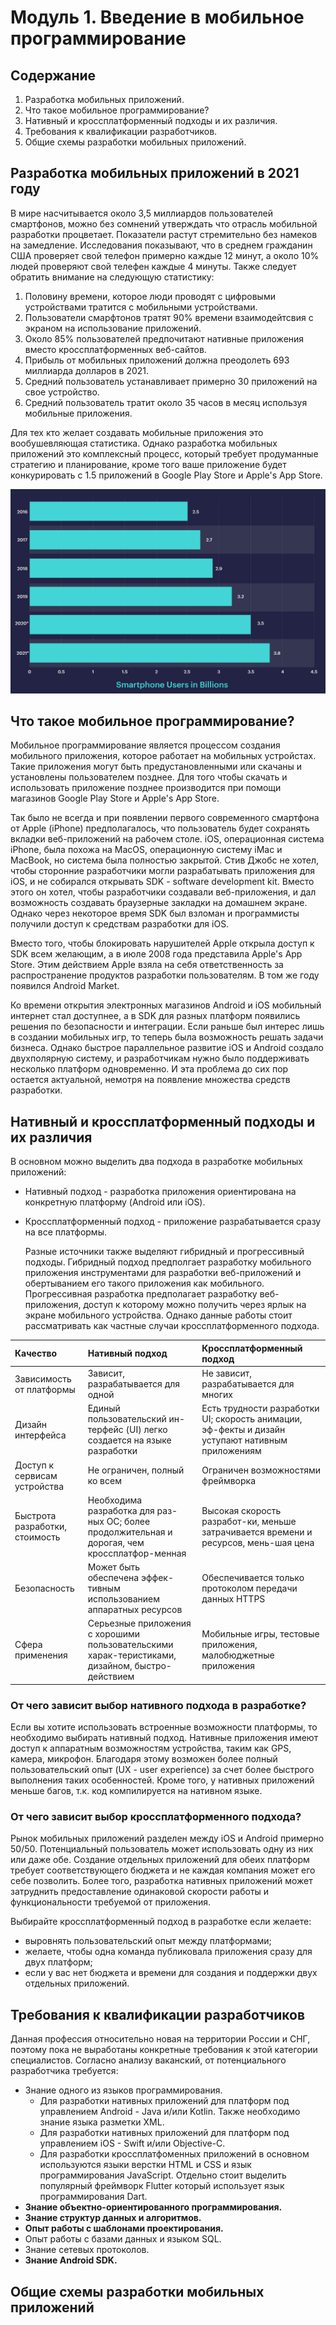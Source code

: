# Модуль 1. Введение в мобильное программирование

## Содержание

1. Разработка мобильных приложений.
2. Что такое мобильное программирование?
3. Нативный и кроссплатформенный подходы и их различия.
4. Требования к квалификации разработчиков.
5. Общие схемы разработки мобильных приложений.

## Разработка мобильных приложений в 2021 году

В мире насчитывается около 3,5 миллиардов пользователей смартфонов, можно без сомнений утверждать что отрасль мобильной разработки процветает. Показатели растут стремительно без намеков на замедление. Исследования показывают, что в среднем гражданин США проверяет свой телефон примерно каждые 12 минут, а около 10% людей проверяют свой телефен каждые 4 минуты. Также следует обратить внимание на следующую статистику:

1. Половину времени, которое люди проводят с цифровыми устройствами тратится с мобильными устройствами.
2. Пользователи смарфтонов тратят 90% времени взаимодейтсвия с экраном на использование приложений.
3. Около 85% пользователей предпочитают нативные приложения вместо кроссплатформенных веб-сайтов.
4. Прибыль от мобильных приложений должна преодолеть 693 миллиарда долларов в 2021.
5. Средний пользователь устанавливает примерно 30 приложений на свое устройство.
6. Средний пользователь тратит около 35 часов в месяц используя мобильные приложения.

Для тех кто желает создавать мобильные приложения это вообушевляющая статистика. Однако разработка мобильных приложений это комплексный процесс, который требует продуманные стратегию и планирование, кроме того ваше приложение будет конкурировать с 1.5 приложений в Google Play Store и Apple's App Store.

![&#x41F;&#x43E;&#x43B;&#x44C;&#x437;&#x43E;&#x432;&#x430;&#x442;&#x435;&#x43B;&#x438; &#x441;&#x43C;&#x430;&#x440;&#x442;&#x444;&#x43E;&#x43D;&#x43E;&#x432; &#x432; &#x43C;&#x438;&#x438;&#x43B;&#x438;&#x430;&#x440;&#x434;&#x430;&#x445; &#x43E;&#x442; 2016 &#x434;&#x43E; 2021 \(&#x43F;&#x440;&#x438;&#x43C;&#x435;&#x440;&#x43D;&#x43E;&#x435;\)](../.gitbook/assets/image.png)

## Что такое мобильное программирование?

Мобильное программирование является процессом создания мобильного приложения, которое работает на мобильных устройстах. Такие приложения могут быть предустановленными или скачаны и установлены пользователем позднее. Для того чтобы скачать и использовать приложение позднее производится при помощи магазинов Google Play Store и Apple's App Store.

Так было не всегда и при появлении первого современного смартфона от Apple \(iPhone\) предполагалось, что пользователь будет сохранять вкладки веб-приложений на рабочем столе. iOS, операционная система iPhone, была похожа на MacOS, операционную систему iMac и MacBook, но система была полностью закрытой. Стив Джобс не хотел, чтобы сторонние разработчики могли разрабатывать приложения для iOS, и не собирался открывать SDK - software development kit. Вместо этого он хотел, чтобы разработчики создавали веб-приложения, и дал возможность создавать браузерные закладки на домашнем экране. Однако через некоторое время SDK был взломан и программисты получили доступ к средствам разработки для iOS.

Вместо того, чтобы блокировать нарушителей Apple открыла доступ к SDK всем желающим, а в июле 2008 года представила Apple's App Store. Этим действием Apple взяла на себя ответственность за распространение продуктов разработки пользователям. В том же году появился Android Market.

Ко времени открытия электронных магазинов Android и iOS мобильный интернет стал доступнее, а в SDK для разных платформ появились решения по безопасности и интеграции. Если раньше был интерес лишь в создании мобильных игр, то теперь была возможность решать задачи бизнеса. Однако быстрое параллельное развитие iOS и Android создало двухполярную систему, и разработчикам нужно было поддерживать несколько платформ одновременно. И эта проблема до сих пор остается актуальной, немотря на появление множества средств разработки.

## Нативный и кроссплатформенный подходы и их различия

В основном можно выделить два подхода в разработке мобильных приложений:

* Нативный подход - разработка приложения ориентирована на конкретную платформу \(Android или iOS\).
* Кроссплатформенный подход - приложение разрабатывается сразу на все платформы.

  Разные источники также выделяют гибридный и прогрессивный подходы. Гибридный подход предполгает разработку мобильного приложения инструментами для разработки веб-приложений и обертыванием его такого приложения как мобильного. Прогрессивная разработка предполагает разработку веб-приложения, доступ к которому можно получить через ярлык на экране мобильного устройства. Однако данные работы стоит рассматривать как частные случаи кроссплатформенного подхода.

| Качество | Нативный подход | Кроссплатформенный подход |
| :--- | :--- | :--- |
| Зависимость от платформы | Зависит, разрабатывается для одной | Не зависит, разрабатывается для многих |
| Дизайн интерфейса | Единый пользовательский ин-терфейс \(UI\) легко создается на языке разработки | Есть трудности разработки UI; скорость анимации, эф-фекты и дизайн уступают нативным приложениям |
| Доступ к сервисам устройства | Не ограничен, полный ко всем | Ограничен возможностями фреймворка |
| Быстрота разработки, стоимость | Необходима разработка для раз-ных ОС; более продолжительная и дорогая, чем кроссплатфор-менная | Высокая скорость разработ-ки, меньше затрачивается времени и ресурсов, мень-шая цена |
| Безопасность | Может быть обеспечена эффек-тивным использованием аппаратных ресурсов | Обеспечивается только протоколом передачи данных HTTPS |
| Сфера применения | Серьезные приложения с хорошими пользовательскими харак-теристиками, дизайном, быстро-действием | Мобильные игры, тестовые приложения, малобюджетные приложения |

### От чего зависит выбор нативного подхода в разработке?

Если вы хотите использовать встроенные возможности платформы, то необходимо выбирать нативный подход. Нативные приложения имеют доступ к аппаратным возможностям устройства, таким как GPS, камера, микрофон. Благодаря этому возможен более полный пользовательский опыт \(UX - user experience\) за счет более быстрого выполнения таких особенностей. Кроме того, у нативных приложений меньше багов, т.к. код компилируется на нативном языке.

### От чего зависит выбор кроссплатформенного подхода?

Рынок мобильных приложений разделен между iOS и Android примерно 50/50. Потенциальный пользователь может использовать одну из них или даже обе. Создание отдельных приложений для обеих платформ требует соответствующего бюджета и не каждая компания может его себе позволить. Более того, разработка нативных приложений может затруднить предоставление одинаковой скорости работы и функциональности требуемой от приложения.

Выбирайте кроссплатформенный подход в разработке если желаете:

* выровнять пользовательский опыт между  платформами;
* желаете, чтобы одна команда публиковала приложения сразу для двух платформ;
* если у вас нет бюджета и времени для создания и поддержки двух отдельных приложений.

## Требования к квалификации разработчиков

Данная профессия относительно новая на территории России и СНГ, поэтому пока не выработаны конкретные требования к этой категории специалистов. Согласно анализу ваканский, от потенциального разработчика требуется:

* Знание одного из языков программирования.
  * Для разработки нативных приложений для платформ под управлением Android - Java и/или Kotlin. Также необходимо знание языка разметки XML.
  * Для разработки нативных приложений для платформ под управлением iOS - Swift и/или Objective-C.
  * Для разработки кроссплатфоменных приложений в основном используются языки верстки HTML и CSS и язык программирования JavaScript. Отдельно стоит выделить популярный фреймворк Flutter который использует язык программирования Dart.
* **Знание объектно-ориентированного программирования.**
* **Знание структур данных и алгоритмов.**
* **Опыт работы с шаблонами проектирования.**
* Опыт работы с базами данных и языком SQL.
* Знание сетевых протоколов.
* **Знание Android SDK.**

## Общие схемы разработки мобильных приложений

